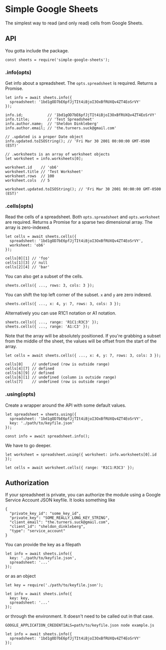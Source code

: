 # Simple Google Sheets

The simplest way to read (and only read) cells from Google Sheets.

## API

You gotta include the package.

    const sheets = require('simple-google-sheets');

### .info(opts)

Get info about a spreadsheet. The `opts.spreadsheet` is required. Returns a Promise.

    let info = await sheets.info({
      spreadsheet: '1bd1gOD7bE6pfJjTIt4iBjoI3OxBfRUXQv4ZT4EoSrVY'
    });
    
    info.id;           // '1bd1gOD7bE6pfJjTIt4iBjoI3OxBfRUXQv4ZT4EoSrVY'
    info.title;        // 'Test Spreadsheet'
    info.author.name;  // 'Sheldon Dinkleberg'
    info.author.email; // 'the.turners.suck@gmail.com'
    
    // .updated is a proper Date object
    info.updated.toISOString(); // 'Fri Mar 30 2001 00:00:00 GMT-0500 (EST)'
    
    // .worksheets is an array of worksheet objects
    let worksheet = info.worksheets[0];
    
    worksheet.id    // 'ob6'
    worksheet.title // 'Test Worksheet'
    worksheet.rows  // 100
    worksheet.cols  // 5
    
    worksheet.updated.toISOString(); // 'Fri Mar 30 2001 00:00:00 GMT-0500 (EST)'

### .cells(opts)

Read the cells of a spreadsheet. Both `opts.spreadsheet` and `opts.worksheet` are required. Returns a Promise for a sparse two dimensional array. The array is zero-indexed.

    let cells = await sheets.cells({
      spreadsheet: '1bd1gOD7bE6pfJjTIt4iBjoI3OxBfRUXQv4ZT4EoSrVY',
      worksheet: 'ob6'
    });
    
    cells[0][1] // 'foo'
    cells[1][3] // null
    cells[2][4] // 'bar'

You can also get a subset of the cells.

    sheets.cells({ ..., rows: 3, cols: 3 });

You can shift the top left corner of the subset. `x` and `y` are zero indexed.

    sheets.cells({ ..., x: 4, y: 7, rows: 3, cols: 3 });

Alternatively you can use R1C1 notation or A1 notation.

    sheets.cells({ ..., range: 'R1C1:R3C3' });
    sheets.cells({ ..., range: 'A1:C3' });

Note that the array will be absolutely positioned. If you're grabbing a subset from the middle of the sheet, the values will be offset from the start of the array.

    let cells = await sheets.cells({ ..., x: 4, y: 7, rows: 3, cols: 3 });
    
    cells[0]    // undefined (row is outside range)
    cells[4][7] // defined
    cells[6][9] // defined
    cells[6][1] // undefined (column is outside range)
    cells[7]    // undefined (row is outside range)

### .using(opts)

Create a wrapper around the API with some default values.

    let spreadsheet = sheets.using({
      spreadsheet: '1bd1gOD7bE6pfJjTIt4iBjoI3OxBfRUXQv4ZT4EoSrVY',
      key: './path/to/keyfile.json'
    });
    
    const info = await spreadsheet.info();

We have to go deeper.

    let worksheet = spreadsheet.using({ worksheet: info.worksheets[0].id });
    
    let cells = await worksheet.cells({ range: 'R1C1:R3C3' });

## Authorization

If your spreadsheet is private, you can authorize the module using a Google Service Account JSON keyfile. It looks something like

    {
      "private_key_id": "some_key_id",
      "private_key": "SOME_REALLY_LONG_KEY_STRING",
      "client_email": "the.turners.suck@gmail.com",
      "client_id": "sheldon_dinkleberg",
      "type": "service_account"
    }

You can provide the key as a filepath

    let info = await sheets.info({
      key: './path/to/keyfile.json',
      spreadsheet: '...'
    });

or as an object

    let key = require('./path/to/keyfile.json');
    
    let info = await sheets.info({
      key: key,
      spreadsheet: '...'
    });

or through the environment. It doesn't need to be called out in that case.

    GOOGLE_APPLICATION_CREDENTIALS=path/to/keyfile.json node example.js

    let info = await sheets.info({
      spreadsheet: '1bd1gOD7bE6pfJjTIt4iBjoI3OxBfRUXQv4ZT4EoSrVY'
    });
